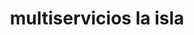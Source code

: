---
title: "multiservicios la isla"
url: /puerto-la-cruz/multiservicios-la-isla/
shop: reparación de automóviles
---